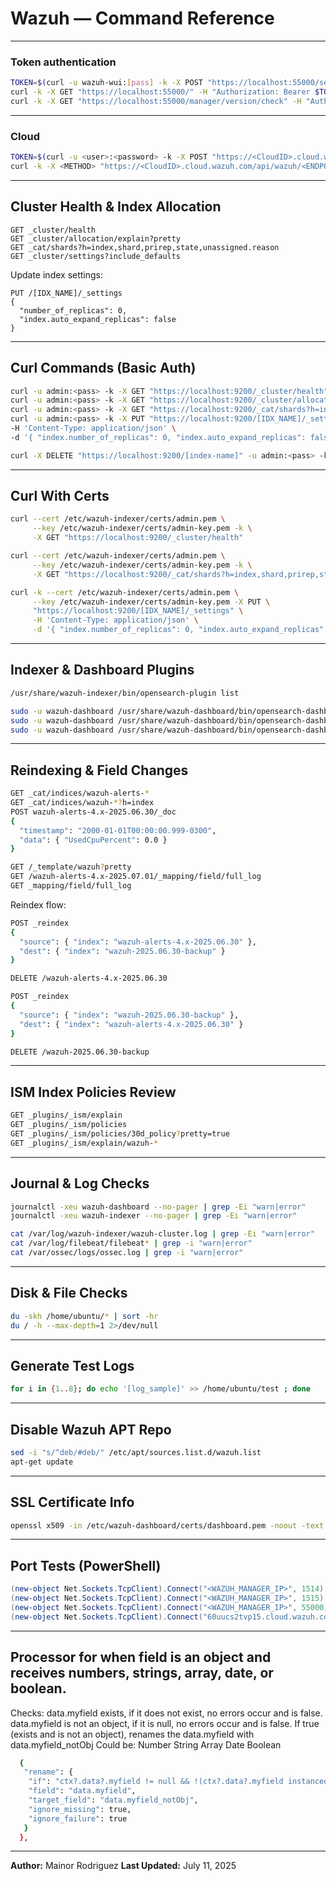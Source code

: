 # Wazuh — Command Reference

---

### Token authentication

```bash
TOKEN=$(curl -u wazuh-wui:[pass] -k -X POST "https://localhost:55000/security/user/authenticate?raw=true")
curl -k -X GET "https://localhost:55000/" -H "Authorization: Bearer $TOKEN"
curl -k -X GET "https://localhost:55000/manager/version/check" -H "Authorization: Bearer $TOKEN"
````

---

### Cloud

```bash
TOKEN=$(curl -u <user>:<password> -k -X POST "https://<CloudID>.cloud.wazuh.com/api/wazuh/security/user/authenticate?raw=true")
curl -k -X <METHOD> "https://<CloudID>.cloud.wazuh.com/api/wazuh/<ENDPOINT>" -H "Authorization: Bearer $TOKEN"
```

---

## Cluster Health & Index Allocation

```http
GET _cluster/health
GET _cluster/allocation/explain?pretty
GET _cat/shards?h=index,shard,prirep,state,unassigned.reason
GET _cluster/settings?include_defaults
```

Update index settings:

```http
PUT /[IDX_NAME]/_settings
{
  "number_of_replicas": 0,
  "index.auto_expand_replicas": false
}
```

---

## Curl Commands (Basic Auth)

```bash
curl -u admin:<pass> -k -X GET "https://localhost:9200/_cluster/health"
curl -u admin:<pass> -k -X GET "https://localhost:9200/_cluster/allocation/explain?pretty"
curl -u admin:<pass> -k -X GET "https://localhost:9200/_cat/shards?h=index,shard,prirep,state,unassigned.reason"
curl -u admin:<pass> -k -X PUT "https://localhost:9200/[IDX_NAME]/_settings" \
-H 'Content-Type: application/json' \
-d '{ "index.number_of_replicas": 0, "index.auto_expand_replicas": false }'

curl -X DELETE "https://localhost:9200/[index-name]" -u admin:<pass> -k
```

---

## Curl With Certs

```bash
curl --cert /etc/wazuh-indexer/certs/admin.pem \
     --key /etc/wazuh-indexer/certs/admin-key.pem -k \
     -X GET "https://localhost:9200/_cluster/health"

curl --cert /etc/wazuh-indexer/certs/admin.pem \
     --key /etc/wazuh-indexer/certs/admin-key.pem -k \
     -X GET "https://localhost:9200/_cat/shards?h=index,shard,prirep,state,unassigned.reason"

curl -k --cert /etc/wazuh-indexer/certs/admin.pem \
     --key /etc/wazuh-indexer/certs/admin-key.pem -X PUT \
     "https://localhost:9200/[IDX_NAME]/_settings" \
     -H 'Content-Type: application/json' \
     -d '{ "index.number_of_replicas": 0, "index.auto_expand_replicas": false }'
```

---

## Indexer & Dashboard Plugins

```bash
/usr/share/wazuh-indexer/bin/opensearch-plugin list

sudo -u wazuh-dashboard /usr/share/wazuh-dashboard/bin/opensearch-dashboards-plugin list
sudo -u wazuh-dashboard /usr/share/wazuh-dashboard/bin/opensearch-dashboards-plugin remove <PLUGIN_NAME>
sudo -u wazuh-dashboard /usr/share/wazuh-dashboard/bin/opensearch-dashboards-plugin install <PLUGIN_NAME>
```

---

## Reindexing & Field Changes

```bash
GET _cat/indices/wazuh-alerts-*
GET _cat/indices/wazuh-*?h=index
POST wazuh-alerts-4.x-2025.06.30/_doc
{
  "timestamp": "2000-01-01T00:00:00.999-0300",
  "data": { "UsedCpuPercent": 0.0 }
}
```

```bash
GET /_template/wazuh?pretty
GET /wazuh-alerts-4.x-2025.07.01/_mapping/field/full_log
GET _mapping/field/full_log
```

Reindex flow:

```bash
POST _reindex
{
  "source": { "index": "wazuh-alerts-4.x-2025.06.30" },
  "dest": { "index": "wazuh-2025.06.30-backup" }
}

DELETE /wazuh-alerts-4.x-2025.06.30

POST _reindex
{
  "source": { "index": "wazuh-2025.06.30-backup" },
  "dest": { "index": "wazuh-alerts-4.x-2025.06.30" }
}

DELETE /wazuh-2025.06.30-backup
```

---

## ISM Index Policies Review

```bash
GET _plugins/_ism/explain
GET _plugins/_ism/policies
GET _plugins/_ism/policies/30d_policy?pretty=true
GET _plugins/_ism/explain/wazuh-*
```

---

## Journal & Log Checks

```bash
journalctl -xeu wazuh-dashboard --no-pager | grep -Ei "warn|error"
journalctl -xeu wazuh-indexer --no-pager | grep -Ei "warn|error"

cat /var/log/wazuh-indexer/wazuh-cluster.log | grep -Ei "warn|error"
cat /var/log/filebeat/filebeat* | grep -i "warn|error"
cat /var/ossec/logs/ossec.log | grep -i "warn|error"
```

---

## Disk & File Checks

```bash
du -skh /home/ubuntu/* | sort -hr
du / -h --max-depth=1 2>/dev/null
```

---

## Generate Test Logs

```bash
for i in {1..8}; do echo '[log_sample]' >> /home/ubuntu/test ; done
```

---

## Disable Wazuh APT Repo

```bash
sed -i "s/^deb/#deb/" /etc/apt/sources.list.d/wazuh.list
apt-get update
```

---

## SSL Certificate Info

```bash
openssl x509 -in /etc/wazuh-dashboard/certs/dashboard.pem -noout -text
```

---

## Port Tests (PowerShell)

```powershell
(new-object Net.Sockets.TcpClient).Connect("<WAZUH_MANAGER_IP>", 1514)
(new-object Net.Sockets.TcpClient).Connect("<WAZUH_MANAGER_IP>", 1515)
(new-object Net.Sockets.TcpClient).Connect("<WAZUH_MANAGER_IP>", 55000)
(new-object Net.Sockets.TcpClient).Connect("60uucs2tvp15.cloud.wazuh.com", 1514)
```

---

## Processor for when field is an object and receives numbers, strings, array, date, or boolean. 

Checks:
data.myfield exists, if it does not exist, no errors occur and is false.
data.myfield is not an object, if it is null, no errors occur and is false.
If true (exists and is not an object), renames the data.myfield with data.myfield_notObj
Could be:
Number
String
Array
Date
Boolean

```bash
  {    
   "rename": {
    "if": "ctx?.data?.myfield != null && !(ctx?.data?.myfield instanceof Map)",
    "field": "data.myfield",
    "target_field": "data.myfield_notObj",
    "ignore_missing": true,
    "ignore_failure": true
   }
  },
```

---

**Author:** Mainor Rodriguez
**Last Updated:** July 11, 2025


